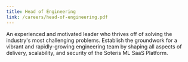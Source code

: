 ```yaml
---
title: Head of Engineering
link: /careers/head-of-engineering.pdf
---
```


An experienced and motivated leader who thrives off of solving the industry's most challenging problems. Establish the groundwork for a vibrant and rapidly-growing engineering team by shaping all aspects of delivery, scalability, and security of the Soteris ML SaaS Platform.